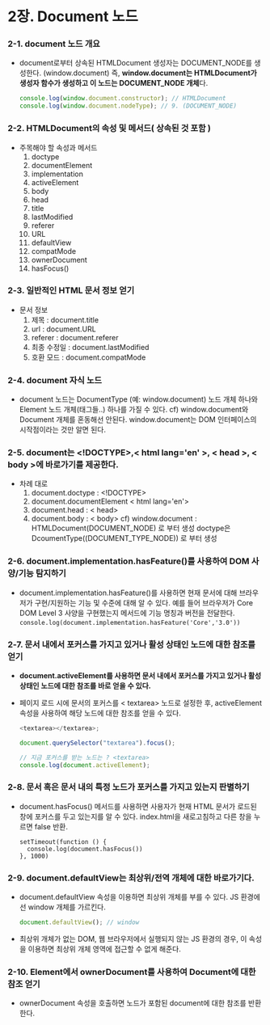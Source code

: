 # 2장. Document 노드

### 2-1. document 노드 개요

- document로부터 상속된 HTMLDocument 생성자는 DOCUMENT_NODE를 생성한다. (window.document)
  즉, **window.document는 HTMLDocument가 생성자 함수가 생성하고 이 노드는 DOCUMENT_NODE 개체**다.
  ```js
  console.log(window.document.constructor); // HTMLDocument
  console.log(window.document.nodeType); // 9. (DOCUMENT_NODE)
  ```

### 2-2. HTMLDocument의 속성 및 메서드( 상속된 것 포함 )

- 주목해야 할 속성과 메서드
  1. doctype
  2. documentElement
  3. implementation
  4. activeElement
  5. body
  6. head
  7. title
  8. lastModified
  9. referer
  10. URL
  11. defaultView
  12. compatMode
  13. ownerDocument
  14. hasFocus()

### 2-3. 일반적인 HTML 문서 정보 얻기

- 문서 정보
  1. 제목 : document.title
  2. url : document.URL
  3. referer : document.referer
  4. 최종 수정일 : document.lastModified
  5. 호환 모드 : document.compatMode

### 2-4. document 자식 노드

- document 노드는 DocumentType (예: window.document) 노드 개체 하나와 Element 노드 개체(태그들..) 하나를 가질 수 있다.
  cf) window.document와 Document 개체를 혼동해선 안된다. window.document는 DOM 인터페이스의 시작점이라는 것만 알면 된다.

### 2-5. document는 <!DOCTYPE>,< html lang='en' >, < head >, < body >에 바로가기를 제공한다.

- 차례 대로
  1. document.doctype : <!DOCTYPE>
  2. document.documentElement < html lang='en'>
  3. document.head : < head>
  4. document.body : < body>
     cf) window.document : HTMLDocument(DOCUMENT_NODE) 로 부터 생성
     doctype은 DcoumentType((DOCUMENT_TYPE_NODE)) 로 부터 생성

### 2-6. document.implementation.hasFeature()를 사용하여 DOM 사양/기능 탐지하기

- document.implementation.hasFeature()를 사용하면 현재 문서에 대해 브라우저가 구현/지원하는 기능 및 수준에 대해 알 수 있다.
  예를 들어 브라우저가 Core DOM Level 3 사양을 구현했는지 메서드에 기능 명칭과 버전을 전달한다.
  `console.log(document.implementation.hasFeature('Core','3.0'))`

### 2-7. 문서 내에서 포커스를 가지고 있거나 활성 상태인 노드에 대한 참조를 얻기

- **document.activeElement를 사용하면 문서 내에서 포커스를 가지고 있거나 활성 상태인 노드에 대한 참조를 바로 얻을 수 있다.**
- 페이지 로드 시에 문서의 포커스를 < textarea> 노드로 설정한 후, activeElement 속성을 사용하여 해당 노드에 대한 참조를 얻을 수 있다.

  ```js
  <textarea></textarea>;

  document.querySelector("textarea").focus();

  // 지금 포커스를 받는 노드는 ? <textarea>
  console.log(document.activeElement);
  ```

### 2-8. 문서 혹은 문서 내의 특정 노드가 포커스를 가지고 있는지 판별하기

- document.hasFocus() 메서드를 사용하면 사용자가 현재 HTML 문서가 로드된 창에 포커스를 두고 있는지를 알 수 있다.
  index.html을 새로고침하고 다른 창을 누르면 false 반환.
  ```JS
  setTimeout(function () {
    console.log(document.hasFocus())
  }, 1000)
  ```

### 2-9. document.defaultView는 최상위/전역 개체에 대한 바로가기다.

- document.defaultView 속성을 이용하면 최상위 개체를 부를 수 있다. JS 환경에선 window 개체를 가르킨다.
  ```js
  document.defaultView(); // window
  ```
- 최상위 개체가 없는 DOM, 웹 브라우저에서 실행되지 않는 JS 환경의 경우, 이 속성을 이용하면 최상위 개체 영역에 접근할 수 없게 해준다.

### 2-10. Element에서 ownerDocument를 사용하여 Document에 대한 참조 얻기

- ownerDocument 속성을 호출하면 노드가 포함된 document에 대한 참조를 반환한다.
